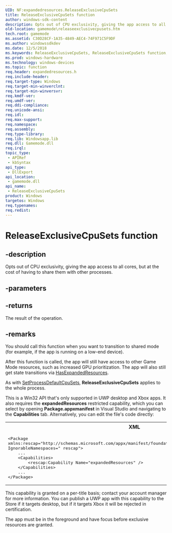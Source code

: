 ```yaml
---
UID: NF:expandedresources.ReleaseExclusiveCpuSets
title: ReleaseExclusiveCpuSets function
author: windows-sdk-content
description: Opts out of CPU exclusivity, giving the app access to all cores, but at the cost of having to share them with other processes.
old-location: gamemode\releaseexclusivecpusets.htm
tech.root: gamemode
ms.assetid: C30D28CF-1A35-4849-AEC4-74F971C5F9DF
ms.author: windowssdkdev
ms.date: 12/5/2018
ms.keywords: ReleaseExclusiveCpuSets, ReleaseExclusiveCpuSets function, expandedresources/ReleaseExclusiveCpuSets, gamemode.releaseexclusivecpusets
ms.prod: windows-hardware
ms.technology: windows-devices
ms.topic: function
req.header: expandedresources.h
req.include-header: 
req.target-type: Windows
req.target-min-winverclnt: 
req.target-min-winversvr: 
req.kmdf-ver: 
req.umdf-ver: 
req.ddi-compliance: 
req.unicode-ansi: 
req.idl: 
req.max-support: 
req.namespace: 
req.assembly: 
req.type-library: 
req.lib: Windowsapp.lib
req.dll: Gamemode.dll
req.irql: 
topic_type:
 - APIRef
 - kbSyntax
api_type:
 - DllExport
api_location:
 - gamemode.dll
api_name:
 - ReleaseExclusiveCpuSets
product: Windows
targetos: Windows
req.typenames: 
req.redist: 
---
```


# ReleaseExclusiveCpuSets function


## -description


Opts out of CPU exclusivity, giving the app access to all cores, but at the cost of having to share them with other processes.


## -parameters






## -returns



The result of the operation.




## -remarks



You should call this function when you want to transition to shared mode (for example, if the app is running on a low-end device).

After this function is called, the app will still have access to other Game Mode resources, such as increased GPU prioritization. The app will also still get state transitions via <a href="https://msdn.microsoft.com/E0434DBD-4C1A-4675-94A3-4954BCC67CD5">HasExpandedResources</a>.

As with <a href="https://msdn.microsoft.com/library/windows/desktop/mt186427.aspx">SetProcessDefaultCpuSets</a>, <b>ReleaseExclusiveCpuSets</b> applies to the whole process.

This is a Win32 API that's only supported in UWP desktop and Xbox apps. It also requires the <b>expandedResources</b> restricted capability, which you can select by opening <b>Package.appxmanifest</b> in Visual Studio and navigating to the <b>Capabilities</b> tab. Alternatively, you can edit the file's code directly:

<div class="code"><span codelanguage="XML"><table>
<tr>
<th>XML</th>
</tr>
<tr>
<td>
<pre>
&lt;Package
xmlns:rescap="http://schemas.microsoft.com/appx/manifest/foundation/windows10/restrictedcapabilities"
IgnorableNamespaces=" rescap"&gt;
	...
	&lt;Capabilities&gt;
		&lt;rescap:Capability Name="expandedResources" /&gt;
	&lt;/Capabilities&gt;
	...
&lt;/Package&gt;</pre>
</td>
</tr>
</table></span></div>
This capability is granted on a per-title basis; contact your account manager for more information. You can publish a UWP app with this capability to the Store if it targets desktop, but if it targets Xbox it will be rejected in certification.

The app must be in the foreground and have focus before exclusive resources are granted.



